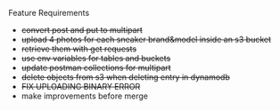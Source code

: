 Feature Requirements

- ~~convert post and put to multipart~~
- ~~upload 4 photos for each sneaker brand&model inside an s3 bucket~~
- ~~retrieve them with get requests~~
- ~~use env variables for tables and buckets~~
- ~~update postman collections for multipart~~
- ~~delete objects from s3 when deleting entry in dynamodb~~
- ~~FIX UPLOADING BINARY ERROR~~
- make improvements before merge